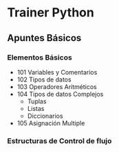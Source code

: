 # Trainer Python
## Apuntes Básicos

### Elementos Básicos
- 101 Variables y Comentarios
- 102 Tipos de datos
- 103 Operadores Aritméticos
- 104 Tipos de datos Complejos
  - Tuplas
  - Listas
  - Diccionarios
- 105 Asignación Multiple

### Estructuras de Control de flujo
